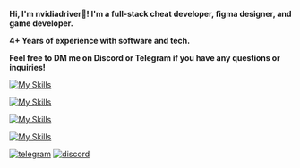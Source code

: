 **Hi, I'm nvidiadriver👋! I'm a full-stack cheat developer, figma designer, and game developer.**

**4+ Years of experience with software and tech.**

**Feel free to DM me on Discord or Telegram if you have any questions or inquiries!**

[![My Skills](https://skillicons.dev/icons?i=cpp,cs,dotnet,py,html,css,js)]()

[![My Skills](https://skillicons.dev/icons?i=godot,unity,blender)]()

[![My Skills](https://skillicons.dev/icons?i=windows)]()

[![My Skills](https://skillicons.dev/icons?i=visualstudio,vscode,figma,replit)]()

[![telegram](https://img.shields.io/badge/TELEGRAM-5F2F92?style=for-the-badge&logo=telegram&logoColor=white)](https://t.me/nvidiadr5ver/)
[![discord](https://img.shields.io/badge/discord-260C42?style=for-the-badge&logo=discord&logoColor=white)](https://discord.com/users/1163169417337765928/)
